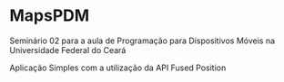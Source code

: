 # MapsPDM

Seminário 02 para a aula de Programação para Dispositivos Móveis na Universidade Federal do Ceará

Aplicação Simples com a utilização da API Fused Position
